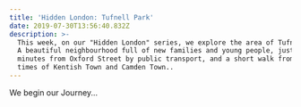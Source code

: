 ```yaml
---
title: 'Hidden London: Tufnell Park'
date: 2019-07-30T13:56:40.832Z
description: >-
  This week, on our "Hidden London" series, we explore the area of Tufnell Park.
  A beautiful neighbourhood full of new families and young people, just twenty
  minutes from Oxford Street by public transport, and a short walk from the fun
  times of Kentish Town and Camden Town..
---
```

We begin our Journey...
